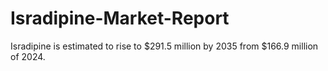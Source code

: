 # Isradipine-Market-Report
Isradipine is estimated to rise to $291.5 million by 2035 from $166.9 million of 2024. 
